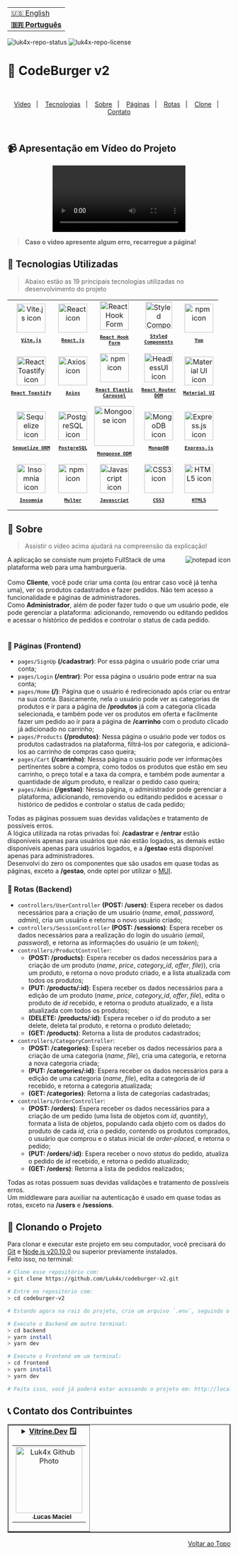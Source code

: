 <table align="right">
  <tr>
    <td>
      <a href="readme-en.md">🇺🇸 English</a>
    </td>
  </tr>
  <tr>
    <td>
      <b><a href="README.md">🇧🇷 Português</a></b>
    </td>
  </tr>
</table>

![luk4x-repo-status](https://img.shields.io/badge/Status-Finished-lightgrey?style=for-the-badge&logo=headspace&logoColor=green&color=lightgrey)
![luk4x-repo-license](https://img.shields.io/github/license/Luk4x/codeburger-v2?style=for-the-badge&logo=unlicense&logoColor=lightgrey)
# 🍔 CodeBurger v2

<br>
<p align="center">
  <a href="#-apresentação-em-vídeo-do-projeto">Vídeo</a>&nbsp;&nbsp;&nbsp;|&nbsp;&nbsp;&nbsp;
  <a href="#-tecnologias-utilizadas">Tecnologias</a>&nbsp;&nbsp;&nbsp;|&nbsp;&nbsp;&nbsp;
  <a href="#-sobre">Sobre</a>&nbsp;&nbsp;&nbsp;|&nbsp;&nbsp;&nbsp;
  <a href="#-páginas-frontend">Páginas</a>&nbsp;&nbsp;&nbsp;|&nbsp;&nbsp;&nbsp;
  <a href="#-rotas-backend">Rotas</a>&nbsp;&nbsp;&nbsp;|&nbsp;&nbsp;&nbsp;
  <a href="#-clonando-o-projeto">Clone</a>&nbsp;&nbsp;&nbsp;|&nbsp;&nbsp;&nbsp;
  <a href="#-contato-dos-contribuintes">Contato</a>
</p>
<br>

## 📹 Apresentação em Vídeo do Projeto
<div align="center">
  <video src="./codeburgerv2-presentation.mp4" />
</div>

> **Caso o vídeo apresente algum erro, recarregue a página!**<br>

## 🚀 Tecnologias Utilizadas

> Abaixo estão as 19 principais tecnologias utilizadas no desenvolvimento do projeto

<table align="center">
  <tr>
    <td align="center">
      <a href="https://vitejs.dev/">
        <img src="https://skillicons.dev/icons?i=vite" width="65px" alt="Vite.js icon"/><br>
        <sub>
          <b>
            <pre>Vite.js</pre>
          </b>
        </sub>
      </a>
    </td>
    <td align="center">
      <a href="https://pt-br.reactjs.org/">
        <img src="https://skillicons.dev/icons?i=react" width="65px" alt="React icon"/><br>
        <sub>
          <b>
            <pre>React.js</pre>
          </b>
        </sub>
      </a>
    </td>
    <td align="center">
      <a href="https://react-hook-form.com/">
        <img src="https://github.com/Luk4x/Luk4x/assets/86276393/f9481945-1000-4624-8097-ac7da93ea0c5" width="65px" alt="React Hook Form icon"/><br/>
        <sub>
          <b>
            <pre>React Hook<br/>Form</pre>
          </b>
        </sub>
      </a>
    </td>
    <td align="center">
      <a href="https://styled-components.com/">
        <img src="https://skillicons.dev/icons?i=styledcomponents" width="60px" alt="Styled Components icon"/><br/>
        <sub>
          <b>
            <pre>Styled<br/>Components</pre>
          </b>
        </sub>
      </a>
    </td>
    <td align="center">
      <a href="https://github.com/jquense/yup">
      <img src="https://user-images.githubusercontent.com/86276393/212925340-d173a3be-d947-4620-b6e6-734d1fdf8fd0.png" width="65px" alt="npm icon"/><br/>
      <sub>
        <b>
          <pre>Yup</pre>
        </b>
      </sub>
      </a>
    </td>
  </tr>
  <tr>
    <td align="center">
      <a href="https://fkhadra.github.io/react-toastify/introduction">
        <img src="https://github.com/Luk4x/codeburger-v2/assets/86276393/c294c572-7922-44fe-93be-a49411984033" width="65px" alt="React Toastify icon"/><br>
        <sub>
          <b>
            <pre>React Toastify</pre>
          </b>
        </sub>
      </a>
    </td>
    <td align="center">
      <a href="https://axios-http.com/docs/intro">
      <img src="https://github.com/Luk4x/Luk4x/assets/86276393/71a02aa6-3809-4a9b-8190-80732381c873" width="65px" alt="Axios icon"/><br/>
      <sub>
        <b>
          <pre>Axios</pre>
        </b>
      </sub>
      </a>
    </td>
    <td align="center">
      <a href="https://www.npmjs.com/package/react-elastic-carousel">
        <img src="https://user-images.githubusercontent.com/86276393/212925340-d173a3be-d947-4620-b6e6-734d1fdf8fd0.png" height="65px" alt="npm icon"/><br>
        <sub>
          <b>
            <pre>React Elastic<br />Carousel</pre>
          </b>
        </sub>
      </a>
    </td>
    <td align="center">
      <a href="https://reactrouter.com/en/main">
        <img src="https://github.com/Luk4x/codeburger-v2/assets/86276393/b82d80fb-d615-4320-82a9-2d43b6458288" height="65px" alt="HeadlessUI icon"/><br>
        <sub>
          <b>
            <pre>React Router<br />DOM</pre>
          </b>
        </sub>
      </a>
    </td>
    <td align="center">
      <a href="https://mui.com">
        <img src="https://skillicons.dev/icons?i=materialui" height="65px" alt="Material UI icon"/><br>
        <sub>
          <b>
            <pre>Material UI</pre>
          </b>
        </sub>
      </a>
    </td>
  </tr>
  <tr>
   <td align="center">
      <a href="https://sequelize.org/">
        <img src="https://github.com/Luk4x/codeburger-v2/assets/86276393/f7645e40-416a-439e-b0bf-21eecbd6e358" height="65px" alt="Sequelize icon"/><br>
        <sub>
          <b>
            <pre>Sequelize ORM</pre>
          </b>
        </sub>
      </a>
    </td>
   <td align="center">
      <a href="https://www.postgresql.org/">
        <img src="https://skillicons.dev/icons?i=postgres" height="65px" alt="PostgreSQL icon"/><br>
        <sub>
          <b>
            <pre>PostgreSQL</pre>
          </b>
        </sub>
      </a>
    </td>
    <td align="center">
      <a href="https://mongoosejs.com/">
        <img src="https://github.com/Luk4x/codeburger-v2/assets/86276393/727096a8-0eaf-4ea0-9bbd-629a2a94149b" width="90px" alt="Mongoose icon"/><br>
        <sub>
          <b>
            <pre>Mongoose ODM</pre>
          </b>
        </sub>
      </a>
    </td>
    <td align="center">
      <a href="https://www.mongodb.com/">
        <img src="https://skillicons.dev/icons?i=mongodb" height="65px" alt="MongoDB icon"/><br>
        <sub>
          <b>
            <pre>MongoDB</pre>
          </b>
        </sub>
      </a>
    </td>
    <td align="center">
      <a href="https://expressjs.com/">
        <img src="https://skillicons.dev/icons?i=express" width="65px" alt="Express.js icon"/><br/>
        <sub>
          <b>
            <pre>Express.js</pre>
          </b>
        </sub>
      </a>
    </td>
  </tr>
  <tr>
    <td align="center">
      <a href="https://insomnia.rest/">
        <img src="https://github.com/Luk4x/codeburger-v2/assets/86276393/ad4bdd02-db7a-46c4-ad80-6a2797652a17" height="65px" alt="Insomnia icon"/><br>
        <sub>
          <b>
            <pre>Insomnia</pre>
          </b>
        </sub>
      </a>
    </td>
    <td align="center">
      <a href="https://www.npmjs.com/package/multer">
        <img src="https://user-images.githubusercontent.com/86276393/212925340-d173a3be-d947-4620-b6e6-734d1fdf8fd0.png" height="65px" alt="npm icon"/><br>
        <sub>
          <b>
            <pre>Multer</pre>
          </b>
        </sub>
      </a>
    </td>
    <td align="center">
      <a href="https://developer.mozilla.org/en-US/docs/Web/JavaScript/">
        <img src="https://skillicons.dev/icons?i=js" width="65px" alt="Javascript icon"/><br>
        <sub>
          <b>
            <pre>Javascript</pre>
          </b>
        </sub>
      </a>
    </td>
    <td align="center">
      <a href="https://developer.mozilla.org/en-US/docs/Web/CSS/">
        <img src="https://skillicons.dev/icons?i=css" width="65px" alt="CSS3 icon"/><br>
        <sub>
          <b>
            <pre>CSS3</pre>
          </b>
        </sub>
      </a>
    </td>
    <td align="center">
      <a href="https://developer.mozilla.org/en-US/docs/Web/HTML/">
        <img src="https://skillicons.dev/icons?i=html" width="65px" alt="HTML5 icon"/><br>
        <sub>
          <b>
            <pre>HTML5</pre>
          </b>
        </sub>
      </a>
    </td>
  </tr>
</table>

## 📝 Sobre

> Assistir o vídeo acima ajudará na compreensão da explicação!
 
<img align="right" src="https://user-images.githubusercontent.com/86276393/212980660-edc0babb-f014-439f-b823-4a4e9ece7d45.png" alt="notepad icon" />
A aplicação se consiste num projeto FullStack de uma plataforma web para uma hamburgueria.
<br/><br/>
Como <b>Cliente</b>, você pode criar uma conta (ou entrar caso você já tenha uma), ver os produtos cadastrados e fazer pedidos. Não tem acesso a funcionalidade e páginas de administradores.
<br/>
Como <b>Administrador</b>, além de poder fazer tudo o que um usuário pode, ele pode gerenciar a plataforma: adicionando, removendo ou editando pedidos e acessar o histórico de pedidos e controlar o status de cada pedido.
<br/><br/>

### 📄 Páginas (Frontend)

  - `pages/SignUp` __(/cadastrar)__: Por essa página o usuário pode criar uma conta;
  - `pages/Login` __(/entrar)__: Por essa página o usuário pode entrar na sua conta;
  - `pages/Home` __(/)__: Página que o usuário é redirecionado após criar ou entrar na sua conta. Basicamente, nela o usuário pode ver as categorias de produtos e ir para a página de __/produtos__ já com a categoria clicada selecionada, e também pode ver os produtos em oferta e facilmente fazer um pedido ao ir para a página de __/carrinho__ com o produto clicado já adicionado no carrinho;
  - `pages/Products` __(/produtos)__: Nessa página o usuário pode ver todos os produtos cadastrados na plataforma, filtrá-los por categoria, e adicioná-los ao carrinho de compras caso queira;
  - `pages/Cart` __(/carrinho)__: Nessa página o usuário pode ver informações pertinentes sobre a compra, como todos os produtos que estão em seu carrinho, o preço total e a taxa da compra, e também pode aumentar a quantidade de algum produto, e realizar o pedido caso queira;
  - `pages/Admin` __(/gestao)__: Nessa página, o administrador pode gerenciar a plataforma, adicionando, removendo ou editando pedidos e acessar o histórico de pedidos e controlar o status de cada pedido;

Todas as páginas possuem suas devidas validações e tratamento de possíveis erros.
<br />
A lógica utilizada na rotas privadas foi: __/cadastrar__ e __/entrar__ estão disponíveis apenas para usuários que não estão logados, as demais estão disponíveis apenas para usuários logados, e a __/gestao__ está disponível apenas para administradores.
<br />
Desenvolvi do zero os componentes que são usados em quase todas as páginas, exceto a __/gestao__, onde optei por utilizar o [MUI](https://mui.com/).
 
### 📄 Rotas (Backend)

  - `controllers/UserController` __(POST: /users)__: Espera receber os dados necessários para a criação de um usuário (_name_, _email_, _password_, _admin_), cria um usuário e retorna o novo usuário criado;
  - `controllers/SessionController` __(POST: /sessions)__: Espera receber os dados necessários para a realização do login do usuário (_email_, _password_), e retorna as informações do usuário (e um _token_);
  - `controllers/ProductController`:
    - __(POST: /products)__: Espera receber os dados necessários para a criação de um produto (_name_, _price_, _category_id_, _offer_, _file_)), cria um produto, e retorna o novo produto criado, e a lista atualizada com todos os produtos;
    - __(PUT: /products/:id)__: Espera receber os dados necessários para a edição de um produto (_name_, _price_, _category_id_, _offer_, _file_), edita o produto de _id_ recebido, e retorna o produto atualizado, e a lista atualizada com todos os produtos;
    - __(DELETE: /products/:id)__: Espera receber o _id_ do produto a ser delete, deleta tal produto, e retorna o produto deletado;
    - __(GET: /products)__: Retorna a lista de produtos cadastrados;
  - `controllers/CategoryController`:
    - __(POST: /categories)__: Espera receber os dados necessários para a criação de uma categoria (_name_, _file_), cria uma categoria, e retorna a nova categoria criada;
    - __(PUT: /categories/:id)__: Espera receber os dados necessários para a edição de uma categoria (_name_, _file_), edita a categoria de _id_ recebido, e retorna a categoria atualizada;
    - __(GET: /categories)__: Retorna a lista de categorias cadastradas;
  - `controllers/OrderController`:
    - __(POST: /orders)__: Espera receber os dados necessários para a criação de um pedido (uma lista de objetos com _id_, _quantity_), formata a lista de objetos, populando cada objeto com os dados do produto de cada _id_, cria o pedido, contendo os produtos comprados, o usuário que comprou e o status inicial de _order-placed_, e retorna o pedido;
    - __(PUT: /orders/:id)__: Espera receber o novo _status_ do pedido, atualiza o pedido de _id_ recebido, e retorna o pedido atualizado;
    - __(GET: /orders)__: Retorna a lista de pedidos realizados;

Todas as rotas possuem suas devidas validações e tratamento de possíveis erros.
<br />
Um middleware para auxiliar na autenticação é usado em quase todas as rotas, exceto na __/users__ e __/sessions__.

## 📖 Clonando o Projeto

Para clonar e executar este projeto em seu computador, você precisará do [Git](https://git-scm.com/) e [Node.js v20.10.0](https://nodejs.org/en/) ou superior previamente instalados.<br>
Feito isso, no terminal:

```bash
# Clone esse repositório com:
> git clone https://github.com/Luk4x/codeburger-v2.git

# Entre no repositório com:
> cd codeburger-v2

# Estando agora na raiz do projeto, crie um arquivo `.env`, seguindo o `.env.example` de cada projeto como base.

# Execute o Backend em outro terminal:
> cd backend
> yarn install
> yarn dev

# Execute o Frontend em um terminal:
> cd frontend
> yarn install
> yarn dev

# Feito isso, você já poderá estar acessando o projeto em: http://localhost:5173/
```

## 📞 Contato dos Contribuintes

<table border="2">
  <tr>
    <td align="center">
      <details>
        <summary>
          <b><a href="https://cursos.alura.com.br/vitrinedev/lucasmacielf">Vitrine.Dev</a> 🪟</b>
          <table>
            <tr>
              <td align="center">
                <a href="https://github.com/Luk4x">
                  <img src="https://avatars.githubusercontent.com/Luk4x" width="150px;" alt="Luk4x Github Photo"/>
                </a>
                <br>
                <a href="https://www.linkedin.com/in/lucasmacielf/">
                  <sub>
                    <img width="12px" src="https://user-images.githubusercontent.com/86276393/213034697-3d2b2048-7a83-435c-96aa-6e5fad0466eb.png" /> <b>Lucas Maciel</b>
                  </sub>
                </a>
              </td>
            </tr>
          </table>
        </summary>

| :placard: Vitrine.Dev | Lucas Maciel |
| -------------  | --- |
| :sparkles: Nome        | **🍔 CodeBurger v2**
| :label: Tecnologias | vite.js, react.js, react hook form, styled-components, yup, react-toastify, axios, react-elastic-carousel, react-router-dom, material ui, sequelize orm, mongoose odm, postgres sql, mongo db, express.js, insomnia, multer, javascript, css, html
| :camera: Img         | <img src="https://github.com/Luk4x/codeburger-v2/assets/86276393/cd822662-10c1-4f59-a604-3407f2aacf4b#vitrinedev" alt="vitrine.dev thumb" width="100%"/>

</details>
</td>
</tr>
</table>

<p align="right">
  <a href="#-codeburger-v2">Voltar ao Topo</a>
</p>

<!--
  keep tecnology, phase numbers and vitrinedev techs updated
  add vitrinedev and portfolio-project tag
  Change Repo/Settings/Social Preview
-->
